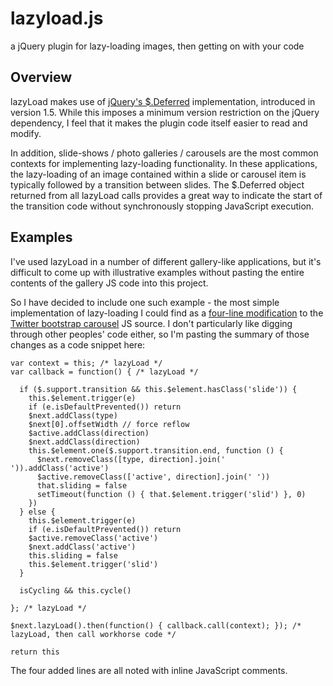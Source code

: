 lazyload.js
===========

a jQuery plugin for lazy-loading images, then getting on with your code

## Overview

lazyLoad makes use of [jQuery's $.Deferred](http://api.jquery.com/category/deferred-object/) implementation, introduced in version 1.5.
While this imposes a minimum version restriction on the jQuery dependency, I feel that it makes the plugin code itself easier to read and modify.

In addition, slide-shows / photo galleries / carousels are the most common contexts for implementing lazy-loading functionality.  In these applications, the lazy-loading of an image contained within a slide or carousel item is typically followed by a transition between slides.  The $.Deferred object returned from all lazyLoad calls provides a great way to indicate the start of the transition code without synchronously stopping JavaScript execution.

## Examples

I've used lazyLoad in a number of different gallery-like applications, but it's difficult to come up with illustrative examples without pasting the entire contents of the gallery JS code into this project.

So I have decided to include one such example - the most simple implementation of lazy-loading I could find as a [four-line modification](https://github.com/gitastrophe/lazyload.js/blob/master/examples/bootstrap-carousel.js) to the [Twitter bootstrap carousel](http://twitter.github.com/bootstrap/javascript.html#carousel) JS source.
I don't particularly like digging through other peoples' code either, so I'm pasting the summary of those changes as a code snippet here:

    var context = this; /* lazyLoad */
    var callback = function() { /* lazyLoad */
    
      if ($.support.transition && this.$element.hasClass('slide')) {
        this.$element.trigger(e)
        if (e.isDefaultPrevented()) return
        $next.addClass(type)
        $next[0].offsetWidth // force reflow
        $active.addClass(direction)
        $next.addClass(direction)
        this.$element.one($.support.transition.end, function () {
          $next.removeClass([type, direction].join(' ')).addClass('active')
          $active.removeClass(['active', direction].join(' '))
          that.sliding = false
          setTimeout(function () { that.$element.trigger('slid') }, 0)
        })
      } else {
        this.$element.trigger(e)
        if (e.isDefaultPrevented()) return
        $active.removeClass('active')
        $next.addClass('active')
        this.sliding = false
        this.$element.trigger('slid')
      }

      isCycling && this.cycle()

    }; /* lazyLoad */

    $next.lazyLoad().then(function() { callback.call(context); }); /* lazyLoad, then call workhorse code */

    return this

The four added lines are all noted with inline JavaScript comments.
